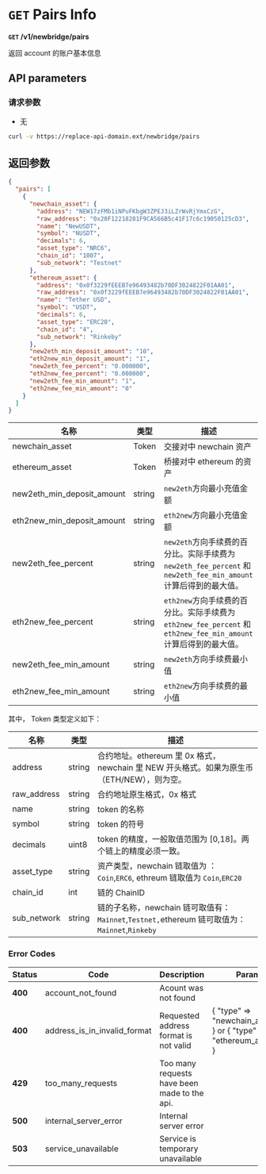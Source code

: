 # `GET` Pairs Info

**`GET` /v1/newbridge/pairs**

返回 account 的账户基本信息

## API parameters

### 请求参数

- 无

```bash
curl -v https://replace-api-domain.ext/newbridge/pairs
```

## 返回参数

```json
{
  "pairs": [
    {
      "newchain_asset": {
        "address": "NEW17zFMb1iNPuFKbgW3ZPEJ3iLZrWvRjYmxCzG",
        "raw_address": "0x20F12218281F9CA566B5c41F17c6c19050125cD3",
        "name": "NewUSDT",
        "symbol": "NUSDT",
        "decimals": 6,
        "asset_type": "NRC6",
        "chain_id": "1007",
        "sub_network": "Testnet"
      },
      "ethereum_asset": {
        "address": "0x0f3229fEEEB7e96493482b70DF3024822F01AA01",
        "raw_address": "0x0f3229fEEEB7e96493482b70DF3024822F01AA01",
        "name": "Tether USD",
        "symbol": "USDT",
        "decimals": 6,
        "asset_type": "ERC20",
        "chain_id": "4",
        "sub_network": "Rinkeby"
      },
      "new2eth_min_deposit_amount": "10",
      "eth2new_min_deposit_amount": "1",
      "new2eth_fee_percent": "0.000000",
      "eth2new_fee_percent": "0.000000",
      "new2eth_fee_min_amount": "1",
      "eth2new_fee_min_amount": "0"
    }
  ]
}
```

| 名称                       | 类型   | 描述                                                                                                             |
| -------------------------- | ------ | ---------------------------------------------------------------------------------------------------------------- |
| newchain_asset             | Token  | 交接对中 newchain 资产                                                                                           |
| ethereum_asset             | Token  | 桥接对中 ethereum 的资产                                                                                         |
| new2eth_min_deposit_amount | string | `new2eth`方向最小充值金额                                                                                        |
| eth2new_min_deposit_amount | string | `eth2new`方向最小充值金额                                                                                        |
| new2eth_fee_percent        | string | `new2eth`方向手续费的百分比。实际手续费为 `new2eth_fee_percent` 和 `new2eth_fee_min_amount`计算后得到的最大值。  |
| eth2new_fee_percent        | string | `eth2new`方向手续费的百分比。实际手续费为 `eth2new_fee_percent` 和 `eth2new_fee_min_amount` 计算后得到的最大值。 |
| new2eth_fee_min_amount     | string | `new2eth`方向手续费最小值                                                                                        |
| eth2new_fee_min_amount     | string | `eth2new`方向手续费的最小值                                                                                      |

其中， Token 类型定义如下：

| 名称        | 类型   | 描述                                                                                           |
| ----------- | ------ | ---------------------------------------------------------------------------------------------- |
| address     | string | 合约地址。ethereum 里 0x 格式，newchain 里 NEW 开头格式。如果为原生币（ETH/NEW），则为空。     |
| raw_address | string | 合约地址原生格式，0x 格式                                                                      |
| name        | string | token 的名称                                                                                   |
| symbol      | string | token 的符号                                                                                   |
| decimals    | uint8  | token 的精度，一般取值范围为 [0,18]。两个链上的精度必须一致。                                  |
| asset_type  | string | 资产类型，newchain 链取值为 ： `Coin`,`ERC6`, ethreum 链取值为 `Coin`,`ERC20`                  |
| chain_id    | int    | 链的 ChainID                                                                                   |
| sub_network | string | 链的子名称，newchain 链可取值有： `Mainnet`,`Testnet,`ethereum 链可取值为：`Mainnet`,`Rinkeby` |

### Error Codes

| **Status** | **Code**                     | **Description**                              | **Params**                                                           |
| ---------- | ---------------------------- | -------------------------------------------- | -------------------------------------------------------------------- |
| **400**    | account_not_found            | Acount was not found                         |                                                                      |
| **400**    | address_is_in_invalid_format | Requested address format is not valid        | { "type" => "newchain_address" } or { "type" => "ethereum_address" } |
| **429**    | too_many_requests            | Too many requests have been made to the api. |                                                                      |
| **500**    | internal_server_error        | Internal server error                        |                                                                      |
| **503**    | service_unavailable          | Service is temporary unavailable             |                                                                      |

